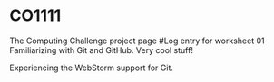 # CO1111
The Computing Challenge project page
#Log entry for worksheet 01
Familiarizing with Git and GitHub. Very cool stuff!

Experiencing the WebStorm support for Git.